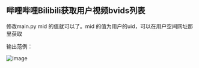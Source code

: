 ## 哔哩哔哩Bilibili获取用户视频bvids列表

修改main.py mid 的值就可以了。mid 的值为用户的uid，可以在用户空间网址那里获取

输出范例：

![image](https://im.litscorpi.top/1730721807387.png)






